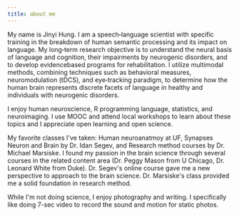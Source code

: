 ```yaml
---
title: about me
---
```


My name is Jinyi Hung. I am a speech‐language scientist with specific training in the breakdown of human semantic processing and its impact on language. My long‐term research objective is to understand the neural basis of language and cognition, their impairments by neurogenic disorders, and to develop evidencebased programs for rehabilitation. I utilize multimodal methods, combining techniques such as behavioral measures, neuromodulation (tDCS), and eye‐tracking paradigm, to determine how the human brain represents discrete facets of language in healthy and individuals with neurogenic disorders.

I enjoy human neuroscience, R programming language, statistics, and neuroimaging. I use MOOC and attend local workshops to learn about these topics and I appreciate open learning and open science.

My favorite classes I've taken: Human neuroanatmoy at UF, Synapses Neuron and Brain by Dr. Idan Segev, and Research method courses by Dr. Michael Marsiske. I found my passion in the brain science through several courses in the related content area (Dr. Peggy Mason from U Chicago, Dr. Leonard White from Duke). Dr. Segev's online course gave me a new perspective to approach to the brain science. Dr. Marsiske's class provided me a solid foundation in research method.

While I'm not doing science, I enjoy photography and writing. I specifically like doing 7-sec video to record the sound and motion for static photos.
